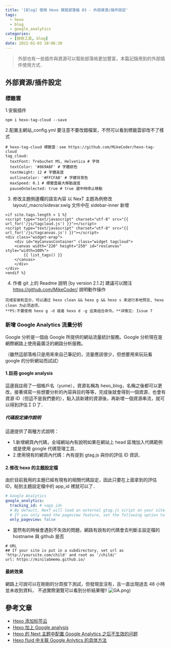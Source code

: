 ```yaml
---
title: '[Blog] 使用 Hexo 撰寫部落格 03 - 外部資源/插件設定'
tags:
  - hexo
  - blog
  - google_analytics
categories:
  - [技術工具, blog]
date: 2022-02-03 10:06:30
---
```


> 外部也有一些插件與資源可以幫助部落格更加豐富，本篇記錄用到的外部插件使用方式．

<!--more-->

## 外部資源/插件設定

### 標籤雲

1.安裝插件

```
npm i hexo-tag-cloud --save
```

2.配置主網站\_config.yml
要注意不要改錯檔案，不然可以看到標籤雲卻改不了樣式

```
# hexo-tag-cloud 標籤雲：see https://github.com/MikeCoder/hexo-tag-cloud
tag_cloud:
  textFont: Trebuchet MS, Helvetica # 字体
  textColor: '#869ABF' # 字體颜色
  textHeight: 12 # 字體高度
  outlineColor: '#FFCFAB' # 字體背景色
  maxSpeed: 0.1 # 標籤雲最大移動速度
  pauseOnSelected: true # true 選中時停止移動
```

3. 修改主題側邊欄的語言內容
   以 NexT 主题為例修改 layout/\_macro/sidevar.swig 文件中在 sidebar-inner 新增

```
>if site.tags.length > 1 %}
<script type="text/javascript" charset="utf-8" src="{{ url_for('/js/tagcloud.js') }}"></script>
<script type="text/javascript" charset="utf-8" src="{{ url_for('/js/tagcanvas.js') }}"></script>
<div class="widget-wrap">
    <div id="myCanvasContainer" class="widget tagcloud">
    <canvas width="220" height="250" id="resCanvas" style="width=100%">
        {{ list_tags() }}
    </canvas>
    </div>
</div>
>endif %}

```

4. 作者 git 上的 Readme 說明 [by version 2.1.2]
   建議可以關注 https://github.com/MikeCoder/ 說明動作操作

```
完成安装和显示，可以通过 hexo clean && hexo g && hexo s 来进行本地预览, hexo clean 为必须选项。
**PS:不要使用 hexo g -d 或者 hexo d -g 这类组合命令。**详情见: Issue 7
```

### 新增 Google Analytics 流量分析

Google 分析是一個由 Google 所提供的網站流量統計服務。Google 分析現在是網際網路上使用最廣泛的網路分析服務。

（雖然這部落格只是用來來自己筆記的，流量應該很少，但想要用來玩玩看 google 的分析網站而試試）

#### 1.註冊 google analysis

這邊我註冊了一個帳戶名（yume），資源名稱為 hexo_blog，名稱之後都可以更改，接著填寫一些想要分析的內容與目的等等，完成後就會得到一個資源，也會有資源 ID（但這不是我們要的），點入該新建的資源後，再新增一個資源串流，就可以得到評估ＩＤ了．

##### 代碼設定操作說明

這邊提供了兩種方式說明：

- 1.新增網頁內代碼，全域網站內有說明如果在網站上 head 區塊加入代碼範例或是使用 google 代碼管理工具．
- 2.使用現有的網頁內代碼：內有提到 gtag.js 與你的評估 ID 資訊．

#### 2.修改 hexo 的主題設定檔

由於目前我用的主題已經有現有的相關代碼設定，因此只要在上面拿到的評估 ID，貼到主題設定檔中的 app_id 裡就可以了．

```yml themes/next-reloaded/_config.yml
# Google Analytics
google_analytics:
  tracking_id: # <app_id>
  # By default, NexT will load an external gtag.js script on your site.
  # If you only need the pageview feature, set the following option to true to get a better performance.
  only_pageview: false
```

- 當然有的時候會遇到不失效的問題，網路有說有的代碼會去判斷主設定檔的 hostname 與 github 是否

```
# URL
## If your site is put in a subdirectory, set url as 'http://yoursite.com/child' and root as '/child/'
url: https://minilabmemo.github.io/
```

#### 最終效果

網路上可說可以在剛剛的分頁按下測試，但發現並沒有，且一直出現過去 48 小時並未收到資料，
不過實際瀏覽可以看到分析結果喔!!
![GA.png)](/images/GA.png)

## 參考文章

<div class="ref">

- [Hexo 添加标签云](https://www.jianshu.com/p/2bb36378045d)
- [Hexo 加上 Google analysis](https://op30132.github.io/2019/12/27/hexo-google-analysis/)
- [Hexo 的 Next 主题中配置 Google Analytics 之后不生效的问题](https://iamlay.com/2020/06/27/HexoGoogleAnalytics/)
- [Hexo fluid 中关联 Google Anlytics 的具体方法](https://zhuanlan.zhihu.com/p/338903685)

</div>
